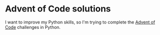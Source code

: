 # Advent of Code solutions

I want to improve my Python skills, so I'm trying to complete the [Advent of Code](https://adventofcode.com/) challenges in Python.
